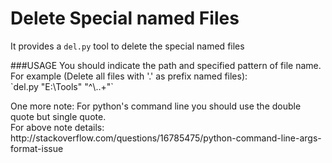 Delete Special named Files
===============

It provides a `del.py` tool to delete the special named files

<p>
###USAGE
You should indicate the path and specified pattern of file name.
<br>For example (Delete all files with '.' as prefix named files):
<br> `del.py "E:\Tools" "^\..+"`
<p>
One more note: For python's command line you should use the double quote but single quote.
<br>For above note details: http://stackoverflow.com/questions/16785475/python-command-line-args-format-issue

